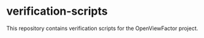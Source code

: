 # verification-scripts
This repository contains verification scripts for the OpenViewFactor project.
